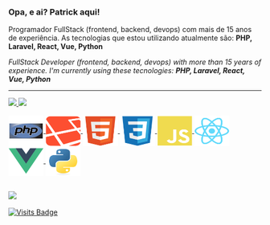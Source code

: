 ### Opa, e ai? Patrick aqui!

<p>Programador FullStack (frontend, backend, devops) com mais de 15 anos de experiência. As tecnologias que estou utilizando atualmente são: <strong>PHP, Laravel, React, Vue, Python</strong></p>

<p><em>FullStack Developer (frontend, backend, devops) with more than 15 years of experience. I'm currently using these tecnologies: <strong>PHP, Laravel, React, Vue, Python</strong></em></p>

<hr>

<div>
  <a href="https://github.com/patrickmaciel">
  <img height="180em" src="https://github-readme-stats.vercel.app/api?username=patrickmaciel&show_icons=true&theme=merko&include_all_commits=true&count_private=true"/>
  <img height="180em" src="https://github-readme-stats.vercel.app/api/top-langs/?username=patrickmaciel&layout=compact&langs_count=7&theme=merko "/>
</div>
<div style="display: inline_block"><br>
  <img align="center" alt="Patrick Maciel - PHP" height="60" width="70" src="https://raw.githubusercontent.com/devicons/devicon/master/icons/php/php-original.svg">
  <img align="center" alt="Patrick Maciel - Laravel" height="60" width="70" src="https://raw.githubusercontent.com/devicons/devicon/master/icons/laravel/laravel-plain.svg">
  <img align="center" alt="Patrick Maciel - HTML" height="60" width="70" src="https://raw.githubusercontent.com/devicons/devicon/master/icons/html5/html5-original.svg">
  <img align="center" alt="Patrick Maciel - CSS" height="60" width="70" src="https://raw.githubusercontent.com/devicons/devicon/master/icons/css3/css3-original.svg">
  <img align="center" alt="Patrick Maciel - Js" height="60" width="70" src="https://raw.githubusercontent.com/devicons/devicon/master/icons/javascript/javascript-plain.svg">
  <img align="center" alt="Patrick Maciel - React" height="60" width="70" src="https://raw.githubusercontent.com/devicons/devicon/master/icons/react/react-original.svg">
  <img align="center" alt="Patrick Maciel - Vue" height="60" width="70" src="https://raw.githubusercontent.com/devicons/devicon/master/icons/vuejs/vuejs-original.svg">
  <img align="center" alt="Patrick Maciel - Python" height="60" width="70" src="https://raw.githubusercontent.com/devicons/devicon/master/icons/python/python-original.svg">
</div> 
  
  ##
 
  <a href="https://www.linkedin.com/in/patrickmaciel" target="_blank">
    <img src="https://avatars.githubusercontent.com/u/671670?v=4" target="_blank" width="75px">
  </a> 


[![Visits Badge](https://badges.pufler.dev/visits/patrickmaciel/patrickmaciel)](https://badges.pufler.dev)
